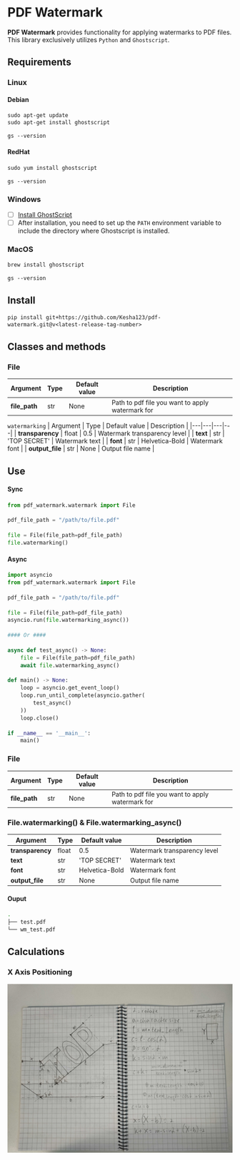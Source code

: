 # PDF Watermark

**PDF Watermark** provides functionality for applying watermarks to PDF files. This library exclusively utilizes `Python` and `Ghostscript`.

## Requirements

### Linux

#### Debian

```
sudo apt-get update
sudo apt-get install ghostscript
```
```
gs --version
```

#### RedHat

```
sudo yum install ghostscript
```
```
gs --version
```

### Windows
 - [ ] [Install GhostScript](https://www.ghostscript.com/download/gsdnld.html)
 - [ ] After installation, you need to set up the `PATH` environment variable to include the directory where Ghostscript is installed.

### MacOS
```
brew install ghostscript
```
```
gs --version
```

## Install
```
pip install git+https://github.com/Kesha123/pdf-watermark.git@v<latest-release-tag-number>
```

## Classes and methods

### File
| Argument | Type | Default value | Description |
|---|---|---|---|
| **file_path** | str | None | Path to pdf file you want to apply watermark for |

`watermarking`
| Argument | Type | Default value | Description |
|---|---|---|---|
| **transparency** | float | 0.5 | Watermark transparency level |
| **text** | str | 'TOP SECRET' | Watermark text |
| **font** | str | Helvetica-Bold | Watermark font |
| **output_file** | str | None | Output file name |


## Use

#### Sync
```python
from pdf_watermark.watermark import File

pdf_file_path = "/path/to/file.pdf"

file = File(file_path=pdf_file_path)
file.watermarking()
```

#### Async
```python
import asyncio
from pdf_watermark.watermark import File

pdf_file_path = "/path/to/file.pdf"

file = File(file_path=pdf_file_path)
asyncio.run(file.watermarking_async())

#### Or ####

async def test_async() -> None:
    file = File(file_path=pdf_file_path)
    await file.watermarking_async()

def main() -> None:
    loop = asyncio.get_event_loop()
    loop.run_until_complete(asyncio.gather(
        test_async()
    ))
    loop.close()

if __name__ == '__main__':
    main()

```

### File
| Argument | Type | Default value | Description |
|---|---|---|---|
| **file_path** | str | None | Path to pdf file you want to apply watermark for |


### File.watermarking() & File.watermarking_async()
| Argument | Type | Default value | Description |
|---|---|---|---|
| **transparency** | float | 0.5 | Watermark transparency level |
| **text** | str | 'TOP SECRET' | Watermark text |
| **font** | str | Helvetica-Bold | Watermark font |
| **output_file** | str | None | Output file name |

#### Ouput
```bash
.
├── test.pdf
└── wm_test.pdf
```

## Calculations

### X Axis Positioning
 ![Main1](/images/x-axis-calcs.jpg)